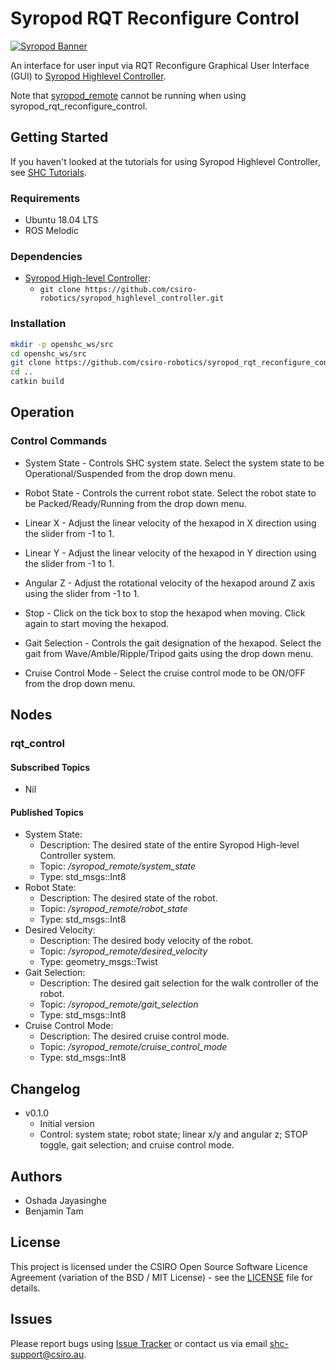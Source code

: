 # Syropod RQT Reconfigure Control

[![Syropod Banner](https://i.imgur.com/QyMTwG3.jpg "CSIRO Robotics")](https://research.csiro.au/robotics/)

An interface for user input via RQT Reconfigure Graphical User Interface (GUI) to [Syropod Highlevel Controller](https://github.com/csiro-robotics/syropod_highlevel_controller).

Note that [syropod_remote](https://github.com/csiro-robotics/syropod_remote) cannot be running when using syropod_rqt_reconfigure_control.

## Getting Started

If you haven't looked at the tutorials for using Syropod Highlevel Controller, see [SHC Tutorials](https://github.com/csiro-robotics/shc_tutorials).

### Requirements

* Ubuntu 18.04 LTS
* ROS Melodic

### Dependencies

* [Syropod High-level Controller](https://github.com/csiro-robotics/syropod_highlevel_controller):
  * `git clone https://github.com/csiro-robotics/syropod_highlevel_controller.git`

### Installation

```bash
mkdir -p openshc_ws/src
cd openshc_ws/src
git clone https://github.com/csiro-robotics/syropod_rqt_reconfigure_control.git
cd ..
catkin build
```

## Operation

### Control Commands

* System State - Controls SHC system state. Select the system state to be Operational/Suspended from the drop down menu.

* Robot State - Controls the current robot state. Select the robot state to be Packed/Ready/Running from the drop down menu.

* Linear X - Adjust the linear velocity of the hexapod in X direction using the slider from -1 to 1.

* Linear Y - Adjust the linear velocity of the hexapod in Y direction using the slider from -1 to 1.

* Angular Z - Adjust the rotational velocity of the hexapod around Z axis using the slider from -1 to 1.

* Stop - Click on the tick box to stop the hexapod when moving. Click again to start moving the hexapod.

* Gait Selection - Controls the gait designation of the hexapod. Select the gait from Wave/Amble/Ripple/Tripod gaits using the drop down menu.

* Cruise Control Mode - Select the cruise control mode to be ON/OFF from the drop down menu.

## Nodes

### rqt_control

#### Subscribed Topics

* Nil

#### Published Topics

* System State:
  * Description: The desired state of the entire Syropod High-level Controller system.
  * Topic: */syropod\_remote/system\_state*
  * Type: std_msgs::Int8
* Robot State:
  * Description: The desired state of the robot.
  * Topic: */syropod\_remote/robot_state*
  * Type: std_msgs::Int8
* Desired Velocity:
  * Description: The desired body velocity of the robot.
  * Topic: */syropod\_remote/desired\_velocity*
  * Type: geometry_msgs::Twist
* Gait Selection:
  * Description: The desired gait selection for the walk controller of the robot.
  * Topic: */syropod\_remote/gait\_selection*
  * Type: std_msgs::Int8
* Cruise Control Mode:
  * Description: The desired cruise control mode.
  * Topic: */syropod\_remote/cruise\_control\_mode*
  * Type: std_msgs::Int8

## Changelog

* v0.1.0
  * Initial version
  * Control: system state; robot state; linear x/y and angular z; STOP toggle, gait selection; and cruise control mode.

## Authors

* Oshada Jayasinghe
* Benjamin Tam

## License

This project is licensed under the CSIRO Open Source Software Licence Agreement (variation of the BSD / MIT License) - see the [LICENSE](LICENSE) file for details.

## Issues

Please report bugs using [Issue Tracker](https://github.com/csiro-robotics/syropod_rqt_reconfigure_control/issues) or contact us via email [shc-support@csiro.au](mailto:shc-support@csiro.au).
